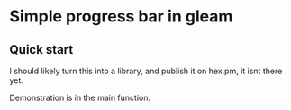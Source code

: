# Simple progress bar in gleam


## Quick start

I should likely turn this into a library, and publish it on hex.pm, it isnt there yet.

Demonstration is in the main function.


